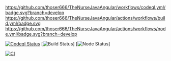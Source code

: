 https://github.com/thoser666/TheNurseJavaAngular/workflows/codeql.yml/badge.svg?branch=develop
https://github.com/thoser666/TheNurseJavaAngular/actions/workflows/build.yml/badge.svg
https://github.com/thoser666/TheNurseJavaAngular/actions/workflows/node.yml/badge.svg?branch=develop

[![Codeql Status](https://github.com/thoser666/TheNurseJavaAngular/workflows/badge.svg)](https://github.com/thoser666/TheNurseJavaAngular/actions/workflows/badge.svg)
[![Build Status](https://github.com/thoser666/TheNurseJavaAngular/actions/workflows/build.yml)]
[![Node Status](https://github.com/thoser666/TheNurseJavaAngular/actions/workflows/node.yml/badge.svg?branch=develop)]

[![CI](https://github.com/sunnamed434/UIElementsUnturned/workflows/CI/badge.svg
)](https://github.com/sunnamed434/UIElementsUnturned/actions/workflows/NET_Framework_CI.yml)

